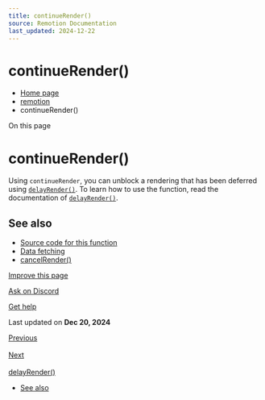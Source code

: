 ```yaml
---
title: continueRender()
source: Remotion Documentation
last_updated: 2024-12-22
---
```


# continueRender()

- [Home page](/)
- [remotion](/docs/remotion)
- continueRender()

On this page

# continueRender()

Using `continueRender`, you can unblock a rendering that has been deferred using [`delayRender()`](/docs/delay-render). To learn how to use the function, read the documentation of [`delayRender()`](/docs/delay-render).

## See also [​](\#see-also "Direct link to See also")

- [Source code for this function](https://github.com/remotion-dev/remotion/blob/main/packages/core/src/delay-render.ts)
- [Data fetching](/docs/data-fetching)
- [cancelRender()](/docs/cancel-render)

[Improve this page](https://github.com/remotion-dev/remotion/edit/main/packages/docs/docs/continue-render.mdx)

[Ask on Discord](https://remotion.dev/discord)

[Get help](/docs/get-help)

Last updated on **Dec 20, 2024**

[Previous\
\
<Composition>](/docs/composition) [Next\
\
delayRender()](/docs/delay-render)

- [See also](#see-also)
